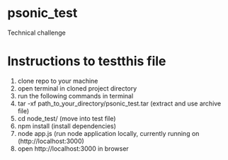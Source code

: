 # psonic_test
Technical challenge

<h1>Instructions to testthis file</h1>

1. clone repo to your machine
2. open terminal in cloned project directory
3. run the following commands in terminal
4. tar -xf path_to_your_directory/psonic_test.tar (extract and use archive file)
5. cd node_test/ (move into test file)
6. npm install (install dependencies)
7. node app.js (run node application locally, currently running on (http://localhost:3000)
8. open http://localhost:3000 in browser
